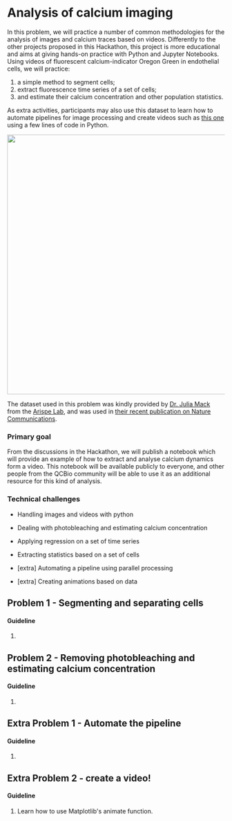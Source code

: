 # Analysis of calcium imaging

In this problem, we will practice a number of common methodologies for the analysis of images and calcium traces based on videos. Differently to the other projects proposed in this Hackathon, this project is more educational and aims at giving hands-on practice with Python and Jupyter Notebooks. Using videos of fluorescent calcium-indicator Oregon Green in endothelial cells, we will practice:

1. a simple method to segment cells;
2. extract fluorescence time series of a set of cells;
3. and estimate their calcium concentration and other population statistics.

As extra activities, participants may also use this dataset to learn how to automate pipelines for image processing and create videos such as [this one](https://static-content.springer.com/esm/art%3A10.1038%2Fs41467-017-01741-8/MediaObjects/41467_2017_1741_MOESM4_ESM.mp4) using a few lines of code in Python.


<img src="http://thmosqueiro.vandroiy.com/files/projects/notch1_vid_natcomm.gif" width="600" />

The dataset used in this problem was kindly provided by [Dr. Julia Mack](https://www.linkedin.com/in/julia-mack-0790a52/) from the [Arispe Lab](https://arispelab.mcdb.ucla.edu/), and was used in [their recent publication on Nature Communications](https://www.nature.com/articles/s41467-017-01741-8).

### Primary goal

From the discussions in the Hackathon, we will publish a notebook which will provide an example of how to extract and analyse calcium dynamics form a video. This notebook will be available publicly to everyone, and other people from the QCBio community will be able to use it as an additional resource for this kind of analysis.


### Technical challenges

* Handling images and videos with python

* Dealing with photobleaching and estimating calcium concentration

* Applying regression on a set of time series

* Extracting statistics based on a set of cells

* [extra] Automating a pipeline using parallel processing

* [extra] Creating animations based on data


## Problem 1 - Segmenting and separating cells

#### Guideline

1.


## Problem 2 - Removing photobleaching and estimating calcium concentration

#### Guideline

1.


## Extra Problem 1 - Automate the pipeline

#### Guideline

1.


## Extra Problem 2 - create a video!

#### Guideline

1. Learn how to use Matplotlib's animate function.
